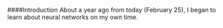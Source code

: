 ####Introduction
  About a year ago from today (February 25), I began to learn about neural networks on my own time. 
